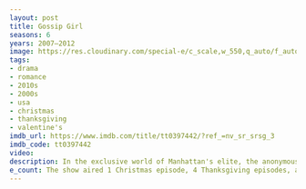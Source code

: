 ```yaml
---
layout: post
title: Gossip Girl
seasons: 6
years: 2007–2012
image: https://res.cloudinary.com/special-e/c_scale,w_550,q_auto/f_auto/Series%20posters/Gossip_Girl.png
tags: 
- drama
- romance
- 2010s
- 2000s
- usa
- christmas
- thanksgiving
- valentine's
imdb_url: https://www.imdb.com/title/tt0397442/?ref_=nv_sr_srsg_3
imdb_code: tt0397442
video: 
description: In the exclusive world of Manhattan's elite, the anonymous blogger Gossip Girl dishes the dirt on the scandalous lives of the city's privileged youth.
e_count: The show aired 1 Christmas episode, 4 Thanksgiving episodes, and 1 Valentine's Day episode.
---
```

